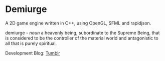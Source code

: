 # Demiurge

A 2D game engine written in C++, using OpenGL, SFML and rapidjson.

demiurge - _noun_ a heavenly being, subordinate to the Supreme Being, that is considered to be the controller of the material world and antagonistic to all that is purely spiritual.

Development Blog: <a target="_blank" href="http://cunningfolkgames.tumblr.com">Tumblr</a>
